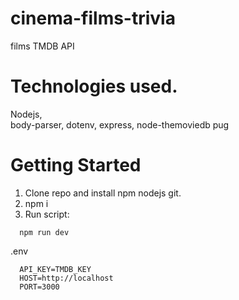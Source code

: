 # cinema-films-trivia

films TMDB API


# Technologies used.
Nodejs,   
body-parser,
dotenv,
express,
node-themoviedb
pug

# Getting Started
1. Clone repo and install npm nodejs git.
2. npm i
3. Run script:

```
  npm run dev
```
.env
```
  API_KEY=TMDB_KEY
  HOST=http://localhost
  PORT=3000
```

